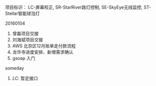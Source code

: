 项目标识： LC-屏幕校正, SR-StarRiver路灯控制, SE-SkyEye无线监控, ST-Stellar智能球泡灯

20160104

1. 曾磊项目交接
1. 刘海斌项目交接
1. AWS 北京区12月账单走付款流程
1. 龙华寺进度安排、新增需求确认
1. gsoap 入门


someday

1. *LC*: 暂定接口

[//]: # (comment)
